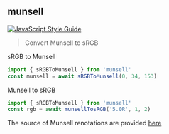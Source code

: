 ## munsell

[![JavaScript Style Guide](https://img.shields.io/badge/code_style-standard-brightgreen.svg)](https://standardjs.com)

> Convert Munsell to sRGB

sRGB to Munsell

```js
import { sRGBToMunsell } from 'munsell'
const munsell = await sRGBToMunsell(0, 34, 153)
```

Munsell to sRGB

```js
import { sRGBToMunsell } from 'munsell'
const rgb = await munsellTosRGB('5.0R', 1, 2)
```


The source of Munsell renotations are provided [here](https://github.com/colour-science/MunsellAndKubelkaMunkToolbox/tree/master/DataFiles)


